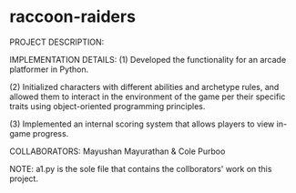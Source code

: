 # raccoon-raiders
PROJECT DESCRIPTION: 

IMPLEMENTATION DETAILS:
(1) Developed the functionality for an arcade platformer in Python.

(2) Initialized characters with different abilities and archetype rules, and allowed them to interact in the environment of the game per their specific traits using object-oriented programming principles.

(3) Implemented an internal scoring system that allows players to view in-game progress.

COLLABORATORS: Mayushan Mayurathan & Cole Purboo

NOTE: a1.py is the sole file that contains the collborators' work on this project.
